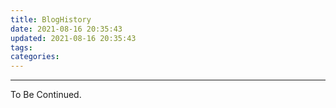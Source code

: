 ```yaml
---
title: BlogHistory
date: 2021-08-16 20:35:43
updated: 2021-08-16 20:35:43
tags:
categories:
---
```


<!-- more -->

---

To Be Continued.

<!-- Q.E.D. -->
